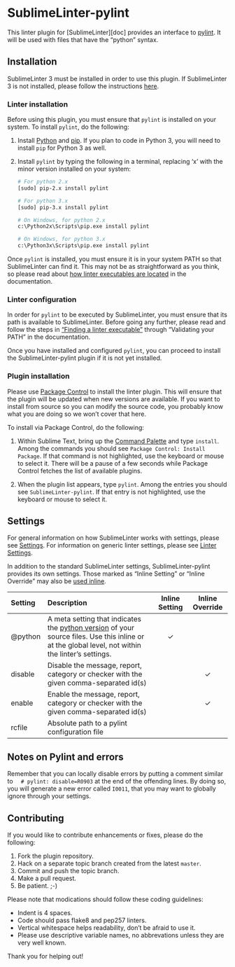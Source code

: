 SublimeLinter-pylint
=========================

This linter plugin for [SublimeLinter][doc] provides an interface to [pylint](http://www.pylint.org/). It will be used with files that have the “python” syntax.

## Installation
SublimeLinter 3 must be installed in order to use this plugin. If SublimeLinter 3 is not installed, please follow the instructions [here][installation].

### Linter installation
Before using this plugin, you must ensure that `pylint` is installed on your system. To install `pylint`, do the following:

1. Install [Python](http://python.org) and [pip](http://www.pip-installer.org/en/latest/installing.html). If you plan to code in Python 3, you will need to install `pip` for Python 3 as well.

1. Install `pylint` by typing the following in a terminal, replacing ‘x’ with the minor version installed on your system:
   ```bash
   # For python 2.x
   [sudo] pip-2.x install pylint

   # For python 3.x
   [sudo] pip-3.x install pylint

   # On Windows, for python 2.x
   c:\Python2x\Scripts\pip.exe install pylint

   # On Windows, for python 3.x
   c:\Python3x\Scripts\pip.exe install pylint
   ```

Once `pylint` is installed, you must ensure it is in your system PATH so that SublimeLinter can find it. This may not be as straightforward as you think, so please read about [how linter executables are located][locating-executables] in the documentation.

### Linter configuration
In order for `pylint` to be executed by SublimeLinter, you must ensure that its path is available to SublimeLinter. Before going any further, please read and follow the steps in [“Finding a linter executable”](http://sublimelinter.readthedocs.org/en/latest/troubleshooting.html#finding-a-linter-executable) through “Validating your PATH” in the documentation.

Once you have installed and configured `pylint`, you can proceed to install the SublimeLinter-pylint plugin if it is not yet installed.

### Plugin installation
Please use [Package Control][pc] to install the linter plugin. This will ensure that the plugin will be updated when new versions are available. If you want to install from source so you can modify the source code, you probably know what you are doing so we won’t cover that here.

To install via Package Control, do the following:

1. Within Sublime Text, bring up the [Command Palette][cmd] and type `install`. Among the commands you should see `Package Control: Install Package`. If that command is not highlighted, use the keyboard or mouse to select it. There will be a pause of a few seconds while Package Control fetches the list of available plugins.

1. When the plugin list appears, type `pylint`. Among the entries you should see `SublimeLinter-pylint`. If that entry is not highlighted, use the keyboard or mouse to select it.

## Settings
For general information on how SublimeLinter works with settings, please see [Settings][settings]. For information on generic linter settings, please see [Linter Settings][linter-settings].

In addition to the standard SublimeLinter settings, SublimeLinter-pylint provides its own settings. Those marked as “Inline Setting” or “Inline Override” may also be [used inline][inline-settings].

|Setting|Description|Inline Setting|Inline Override|
|:------|:----------|:------------:|:-------------:|
|@python|A meta setting that indicates the [python version][python-version] of your source files. Use this inline or at the global level, not within the linter’s settings.|&#10003;| |
|disable| Disable the message, report, category or checker with the given comma-separated id(s)| |&#10003;|
|enable| Enable the message, report, category or checker with the given comma-separated id(s)| |&#10003;|
|rcfile| Absolute path to a pylint configuration file| | |

## Notes on Pylint and errors

Remember that you can locally disable errors by putting a comment similar to ``  # pylint: disable=R0903`` at the end of the offending lines.
By doing so, you will generate a new error called ``I0011``, that you may want to globally ignore through your settings.

## Contributing
If you would like to contribute enhancements or fixes, please do the following:

1. Fork the plugin repository.
1. Hack on a separate topic branch created from the latest `master`.
1. Commit and push the topic branch.
1. Make a pull request.
1. Be patient.  ;-)

Please note that modications should follow these coding guidelines:

- Indent is 4 spaces.
- Code should pass flake8 and pep257 linters.
- Vertical whitespace helps readability, don’t be afraid to use it.
- Please use descriptive variable names, no abbrevations unless they are very well known.

Thank you for helping out!

[docs]: http://sublimelinter.readthedocs.org
[installation]: http://sublimelinter.readthedocs.org/en/latest/installation.html
[locating-executables]: http://sublimelinter.readthedocs.org/en/latest/usage.html#how-linter-executables-are-located
[python-version]: http://sublimelinter.readthedocs.org/en/latest/meta_settings.html#python
[pc]: https://sublime.wbond.net/installation
[cmd]: http://docs.sublimetext.info/en/sublime-text-3/extensibility/command_palette.html
[settings]: http://sublimelinter.readthedocs.org/en/latest/settings.html
[linter-settings]: http://sublimelinter.readthedocs.org/en/latest/linter_settings.html
[inline-settings]: http://sublimelinter.readthedocs.org/en/latest/settings.html#inline-settings
